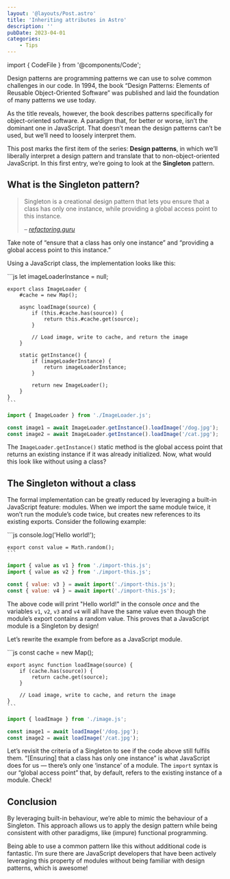 ```yaml
---
layout: '@layouts/Post.astro'
title: 'Inheriting attributes in Astro'
description: ''
pubDate: 2023-04-01
categories:
	- Tips
---
```


import { CodeFile } from '@components/Code';

Design patterns are programming patterns we can use to solve common challenges in our code. In 1994, the book “Design Patterns: Elements of Reusable Object-Oriented Software” was published and laid the foundation of many patterns we use today.

As the title reveals, however, the book describes patterns specifically for object-oriented software. A paradigm that, for better or worse, isn’t the dominant one in JavaScript. That doesn’t mean the design patterns can’t be used, but we’ll need to loosely interpret them.

This post marks the first item of the series: **Design patterns**, in which we’ll liberally interpret a design pattern and translate that to non-object-oriented JavaScript. In this first entry, we’re going to look at the **Singleton** pattern.

## What is the Singleton pattern?

> Singleton is a creational design pattern that lets you ensure that a class has only one instance, while providing a global access point to this instance.
>
> <cite>– [refactoring.guru](https://refactoring.guru/design-patterns/singleton)</cite>

Take note of “ensure that a class has only one instance” and “providing a global access point to this instance.”

Using a JavaScript class, the implementation looks like this:

<CodeFile filename="ImageLoader.js">
	```js
	let imageLoaderInstance = null;

    export class ImageLoader {
    	#cache = new Map();

    	async loadImage(source) {
    		if (this.#cache.has(source)) {
    			return this.#cache.get(source);
    		}

    		// Load image, write to cache, and return the image
    	}

    	static getInstance() {
    		if (imageLoaderInstance) {
    			return imageLoaderInstance;
    		}

    		return new ImageLoader();
    	}
    }
    ```

</CodeFile>

```js
import { ImageLoader } from './ImageLoader.js';

const image1 = await ImageLoader.getInstance().loadImage('/dog.jpg');
const image2 = await ImageLoader.getInstance().loadImage('/cat.jpg');
```

The `ImageLoader.getInstance()` static method is the global access point that returns an existing instance if it was already initialized. Now, what would this look like without using a class?

## The Singleton without a class

The formal implementation can be greatly reduced by leveraging a built-in JavaScript feature: modules. When we import the same module twice, it won’t run the module’s code twice, but creates new references to its existing exports. Consider the following example:

<CodeFile filename="import-this.js">
	```js
	console.log('Hello world!');

    export const value = Math.random();
    ```

</CodeFile>

```js
import { value as v1 } from './import-this.js';
import { value as v2 } from './import-this.js';

const { value: v3 } = await import('./import-this.js');
const { value: v4 } = await import('./import-this.js');
```

The above code will print "Hello world!" in the console _once_ and the variables `v1`, `v2`, `v3` and `v4` will all have the same value even though the module’s export contains a random value. This proves that a JavaScript module is a Singleton by design!

Let’s rewrite the example from before as a JavaScript module.

<CodeFile filename="image.js">
	```js
	const cache = new Map();

    export async function loadImage(source) {
    	if (cache.has(source)) {
    		return cache.get(source);
    	}

    	// Load image, write to cache, and return the image
    }
    ```

</CodeFile>

```js
import { loadImage } from './image.js';

const image1 = await loadImage('/dog.jpg');
const image2 = await loadImage('/cat.jpg');
```

Let’s revisit the criteria of a Singleton to see if the code above still fulfils them. “[Ensuring] that a class has only one instance” is what JavaScript does for us — there’s only one ‘instance’ of a module. The `import` syntax is our “global access point” that, by default, refers to the existing instance of a module. Check!

## Conclusion

By leveraging built-in behaviour, we’re able to mimic the behaviour of a Singleton. This approach allows us to apply the design pattern while being consistent with other paradigms, like (impure) functional programming.

Being able to use a common pattern like this without additional code is fantastic. I’m sure there are JavaScript developers that have been actively leveraging this property of modules without being familiar with design patterns, which is awesome!
